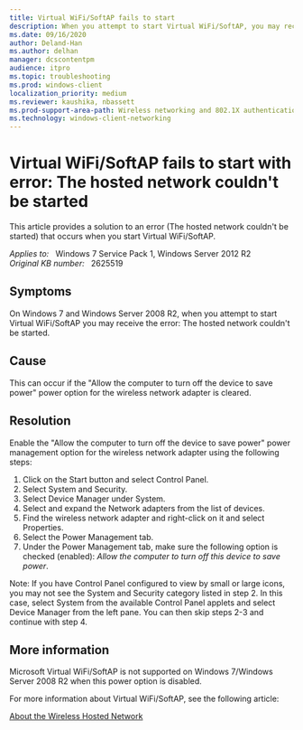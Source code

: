 ```yaml
---
title: Virtual WiFi/SoftAP fails to start
description: When you attempt to start Virtual WiFi/SoftAP, you may receive an error. This article provides a solution to this issue.
ms.date: 09/16/2020
author: Deland-Han
ms.author: delhan
manager: dcscontentpm
audience: itpro
ms.topic: troubleshooting
ms.prod: windows-client
localization_priority: medium
ms.reviewer: kaushika, nbassett
ms.prod-support-area-path: Wireless networking and 802.1X authentication
ms.technology: windows-client-networking
---
```

# Virtual WiFi/SoftAP fails to start with error: The hosted network couldn't be started

This article provides a solution to an error (The hosted network couldn't be started) that occurs when you start Virtual WiFi/SoftAP.

_Applies to:_ &nbsp; Windows 7 Service Pack 1, Windows Server 2012 R2  
_Original KB number:_ &nbsp; 2625519

## Symptoms

On Windows 7 and Windows Server 2008 R2, when you attempt to start Virtual WiFi/SoftAP you may receive the error: The hosted network couldn't be started.

## Cause

This can occur if the "Allow the computer to turn off the device to save power" power option for the wireless network adapter is cleared.

## Resolution

Enable the "Allow the computer to turn off the device to save power" power management option for the wireless network adapter using the following steps:

1. Click on the Start button and select Control Panel.
2. Select System and Security.
3. Select Device Manager under System.
4. Select and expand the Network adapters from the list of devices.
5. Find the wireless network adapter and right-click on it and select Properties.
6. Select the Power Management tab.
7. Under the Power Management tab, make sure the following option is checked (enabled): *Allow the computer to turn off this device to save power*.

Note: If you have Control Panel configured to view by small or large icons, you may not see the System and Security category listed in step 2. In this case, select System from the available Control Panel applets and select Device Manager from the left pane. You can then skip steps 2-3 and continue with step 4.

## More information

Microsoft Virtual WiFi/SoftAP is not supported on Windows 7/Windows Server 2008 R2 when this power option is disabled.

For more information about Virtual WiFi/SoftAP, see the following article:

[About the Wireless Hosted Network](/windows/win32/nativewifi/about-the-wireless-hosted-network)
